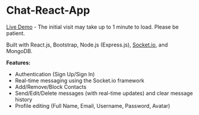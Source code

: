 # Chat-React-App

[Live Demo](https://chat.tdem.ir) - The initial visit may take up to 1 minute to load. Please be patient.

Built with React.js, Bootstrap, Node.js (Express.js), [Socket.io](https://socket.io/), and MongoDB.

**Features:**
- Authentication (Sign Up/Sign In)
- Real-time messaging using the Socket.io framework
- Add/Remove/Block Contacts
- Send/Edit/Delete messages (with real-time updates) and clear message history
- Profile editing (Full Name, Email, Username, Password, Avatar)
